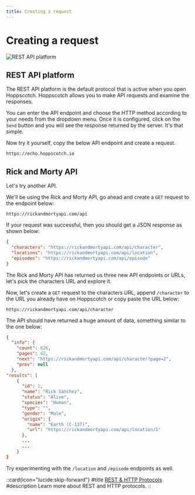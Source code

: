 ```yaml
---
title: Creating a request
---
```


# Creating a request

![REST API platform](/getting-started/rest/rest-api-get-req.gif)

## REST API platform

The REST API platform is the default protocol that is active when you open Hoppscotch. Hoppscotch allows you to make API requests and examine the responses.

You can enter the API endpoint and choose the HTTP method according to your needs from the dropdown menu.
Once it is configured, click on the `Send` button and you will see the response returned by the server. It's that simple.

Now try it yourself, copy the below API endpoint and create a request.

```text
https://echo.hoppscotch.io
```

## Rick and Morty API

Let's try another API.

We'll be using the Rick and Morty API, go ahead and create a `GET` request to the endpoint below:

```text
https://rickandmortyapi.com/api
```

If your request was successful, then you should get a JSON response as shown below:

```json
{
  "characters": "https://rickandmortyapi.com/api/character",
  "locations": "https://rickandmortyapi.com/api/location",
  "episodes": "https://rickandmortyapi.com/api/episode"
}
```

The Rick and Morty API has returned us three new API endpoints or URLs, let's pick the characters URL and explore it.

Now, let's create a `GET` request to the characters URL, append `/character` to the URL you already have on Hoppscotch or copy paste the URL below:

```text
https://rickandmortyapi.com/api/character
```

The API should have returned a huge amount of data, something similar to the one below:

```json
{
  "info": {
    "count": 826,
    "pages": 42,
    "next": "https://rickandmortyapi.com/api/character?page=2",
    "prev": null
  },
"results": [
    {
      "id": 1,
      "name": "Rick Sanchez",
      "status": "Alive",
      "species": "Human",
      "type": "",
      "gender": "Male",
      "origin": {
        "name": "Earth (C-137)",
        "url": "https://rickandmortyapi.com/api/location/1"
      },
      ...
      ...
    }
}
```

Try experimenting with the `/location` and `/episode` endpoints as well.

::card{icon="lucide:skip-forward"}
#title
[REST & HTTP Protocols](/documentation/protocols/rest)
#description
Learn more about REST and HTTP protocols.
::
